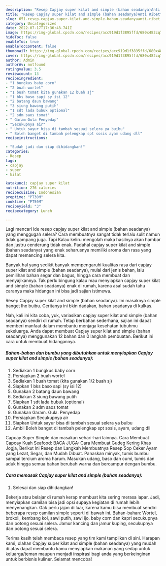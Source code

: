 ```yaml
---
description: "Resep Capjay super kilat and simple (bahan seadanya)Anti Ribet"
title: "Resep Capjay super kilat and simple (bahan seadanya)Anti Ribet"
slug: 651-resep-capjay-super-kilat-and-simple-bahan-seadanyaanti-ribet
category: Uncategorized
date: 2022-07-17T17:36:43.741Z
image: https://img-global.cpcdn.com/recipes/acc919d1f3895ffd/680x482cq70/capjay-super-kilat-and-simple-bahan-seadanya-foto-resep-utama.jpg
hideToc: false
enableToc: true
enableTocContent: false
thumbnail: https://img-global.cpcdn.com/recipes/acc919d1f3895ffd/680x482cq70/capjay-super-kilat-and-simple-bahan-seadanya-foto-resep-utama.jpg
cover: https://img-global.cpcdn.com/recipes/acc919d1f3895ffd/680x482cq70/capjay-super-kilat-and-simple-bahan-seadanya-foto-resep-utama.jpg
author: Admin
authorAv: notfound
ratingvalue: 3.5
reviewcount: 13
recipeingredient:
- "1 bungkus baby corn"
- "2 buah wortel"
- "1 buah tomat kita gunakan 12 buah sj"
- "1 bks baso sapi sy isi 12"
- "2 batang daun bawang"
- "3 siung bawang putih"
- "1 sdt lada bubuk optional"
- "2 sdm saos tomat"
- " Garam Gula Penyedap"
- "Secukupnya air"
- " Untuk sayur bisa di tambah sesuai selera ya buibu"
- " Boleh banget di tambah pelengkap spt sosis ayam udang dll"
recipeinstructions:

- "Sudah jadi dan siap dihidangkan!"
categories:
- Resep
tags:
- capjay
- super
- kilat

katakunci: capjay super kilat 
nutrition: 276 calories
recipecuisine: Indonesian
preptime: "PT30M"
cooktime: "PT50M"
recipeyield: "3"
recipecategory: Lunch

---
```



Lagi mencari ide resep capjay super kilat and simple (bahan seadanya) yang menggugah selera? Cara membuatnya sangat tidak terlalu sulit namun tidak gampang juga. Tapi Kalau keliru mengolah maka hasilnya akan hambar dan justru cenderung tidak enak. Padahal capjay super kilat and simple (bahan seadanya) yang enak seharusnya memiliki aroma dan rasa yang dapat memancing selera kita.


Banyak hal yang sedikit banyak mempengaruhi kualitas rasa dari capjay super kilat and simple (bahan seadanya), mulai dari jenis bahan, lalu pemilihan bahan segar dan bagus, hingga cara membuat dan menyajikannya. Tak perlu bingung kalau mau menyiapkan capjay super kilat and simple (bahan seadanya) enak di rumah, karena asal sudah tahu caranya maka hidangan ini bisa jadi sajian istimewa.

Resep Capjay super kilat and simple (bahan seadanya). Ini masaknya simple banget lho buibu. Ceritanya ini bkin dadakan, bahan seadanya di kulkas.


Nah, kali ini kita coba, yuk, variasikan capjay super kilat and simple (bahan seadanya) sendiri di rumah. Tetap berbahan sederhana, sajian ini dapat memberi manfaat dalam membantu menjaga kesehatan tubuhmu sekeluarga. Anda dapat membuat Capjay super kilat and simple (bahan seadanya) menggunakan 12 bahan dan 0 langkah pembuatan. Berikut ini cara untuk membuat hidangannya.

<!--inarticleads1-->

##### Bahan-bahan dan bumbu yang dibutuhkan untuk menyiapkan Capjay super kilat and simple (bahan seadanya):

1. Sediakan 1 bungkus baby corn
1. Persiapkan 2 buah wortel
1. Sediakan 1 buah tomat (kita gunakan 1/2 buah sj)
1. Siapkan 1 bks baso sapi (sy isi 12)
1. Gunakan 2 batang daun bawang
1. Sediakan 3 siung bawang putih
1. Siapkan 1 sdt lada bubuk (optional)
1. Gunakan 2 sdm saos tomat
1. Gunakan  Garam. Gula. Penyedap
1. Persiapkan Secukupnya air
1. Siapkan  Untuk sayur bisa di tambah sesuai selera ya buibu
1. Ambil  Boleh banget di tambah pelengkap spt sosis, ayam, udang dll


Capcay Super Simple dan masakan sehari-hari lainnya. Cara Membuat Capcay Kuah Seafood: BACA JUGA: Cara Membuat Gudeg Kering Khas Jogja, Berikut Ini Resep dan Langkah Membuatnya Resep Sop Ceker Ayam yang Lezat, Segar, dan Mudah Dibuat. Panaskan minyak, tumis bumbu sampai tercium aroma harum. Masukan udang, baso dan cumi, tumis dan aduk hingga semua bahan berubah warna dan bercampur dengan bumbu. 

<!--inarticleads2-->

##### Cara memasak Capjay super kilat and simple (bahan seadanya):


1. Selesai dan siap dihidangkan!

Bekerja atau belajar di rumah kerap membuat kita sering merasa lapar. Jadi, menyiapkan camilan bisa jadi opsi supaya kegiatan di rumah lebih menyenangkan. Gak perlu jajan di luar, karena kamu bisa membuat sendiri beberapa resep camilan simple seperti di bawah ini. Bahan-bahan: Wortel, brokoli, kembang kol, sawi putih, sawi ijo, baby corn dan kapri secukupnya dan potong sesuai selera. Jamur kancing dan jamur kuping, secukupnya dan potong sesuai selera. 

Terima kasih telah membaca resep yang tim kami tampilkan di sini. Harapan kami, olahan Capjay super kilat and simple (bahan seadanya) yang mudah di atas dapat membantu kamu menyiapkan makanan yang sedap untuk keluarga/teman maupun menjadi inspirasi bagi anda yang berkeinginan untuk berbisnis kuliner. Selamat mencoba!
